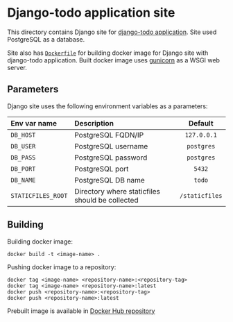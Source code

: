 # Django-todo application site

This directory contains Django site for [django-todo application](https://github.com/shacker/django-todo).
Site used PostgreSQL as a database.

Site also has [`Dockerfile`](Dockerfile) for building docker image for Django site with django-todo application.
Built docker image uses [gunicorn](https://gunicorn.org/) as a WSGI web server.

## Parameters

Django site uses the following environment variables as a parameters: 

| Env var name       | Description                                      | Default        |
|:-------------------|:-------------------------------------------------|:--------------:|
| `DB_HOST`          | PostgreSQL FQDN/IP                               | `127.0.0.1`    |
| `DB_USER`          | PostgreSQL username                              | `postgres`     |
| `DB_PASS`          | PostgreSQL password                              | `postgres`     |
| `DB_PORT`          | PostgreSQL port                                  | `5432`         |
| `DB_NAME`          | PostgreSQL DB name                               | `todo`         |
| `STATICFILES_ROOT` | Directory where staticfiles should be collected  | `/staticfiles` |

## Building

Building docker image:

```
docker build -t <image-name> .
```

Pushing docker image to a repository:

```
docker tag <image-name> <repository-name>:<repository-tag>
docker tag <image-name> <repository-name>:latest
docker push <repository-name>:<repository-tag>
docker push <repository-name>:latest
```

Prebuilt image is available in [Docker Hub repository](https://hub.docker.com/r/torbik/django-todo)